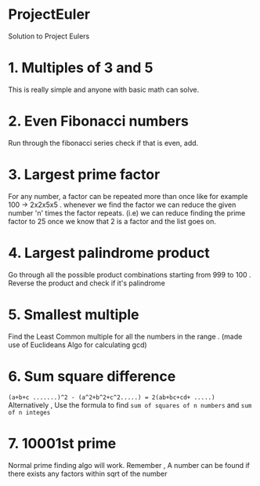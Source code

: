 # ProjectEuler
Solution to Project Eulers
# 1. Multiples of 3 and 5
 This is really simple and anyone with basic math can solve. 
# 2.	Even Fibonacci numbers
Run through the fibonacci series check if that is even, add.
# 3. Largest prime factor
For any number, a factor can be repeated more than once like for example 100 -> 2x2x5x5 . whenever we find the factor we can reduce the given number 'n' times the factor repeats. (i.e) we can reduce finding the prime factor to 25 once we know that 2 is a factor and the list goes on.
# 4. Largest palindrome product
Go through all the possible product combinations starting from 999 to 100 . Reverse the product and check if it's palindrome
# 5. Smallest multiple
Find the Least Common multiple for all the numbers in the range . (made use of Euclideans Algo for calculating gcd)
# 6. Sum square difference
```(a+b+c .......)^2 - (a^2+b^2+c^2.....) = 2(ab+bc+cd+ .....)```
Alternatively , Use the formula to find  ```sum of squares of n numbers``` and ```sum of n integes``` 
# 7. 10001st prime
Normal prime finding algo will work. Remember , A number can be found if there exists any factors within sqrt of the number